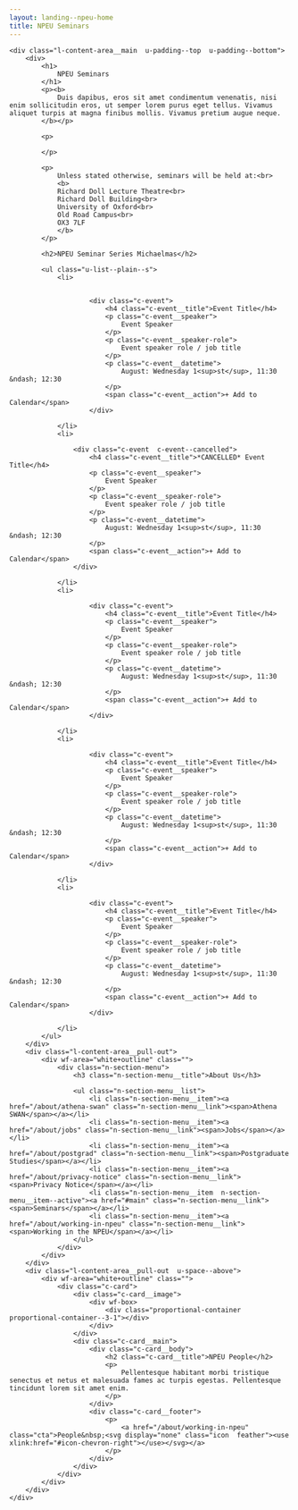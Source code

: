 ```yaml
---
layout: landing--npeu-home
title: NPEU Seminars
---
```

<div wf-area="white+outline" class="l-content-area  l-content-area--has-pull-outs">

    <div class="l-content-area__main  u-padding--top  u-padding--bottom">
        <div>
            <h1>
                NPEU Seminars
            </h1>
            <p><b>
                Duis dapibus, eros sit amet condimentum venenatis, nisi enim sollicitudin eros, ut semper lorem purus eget tellus. Vivamus aliquet turpis at magna finibus mollis. Vivamus pretium augue neque.
            </b></p>
            
            <p>
            
            </p>
            
            <p>
                Unless stated otherwise, seminars will be held at:<br>
                <b>
                Richard Doll Lecture Theatre<br>
                Richard Doll Building<br>
                University of Oxford<br>
                Old Road Campus<br>
                OX3 7LF
                </b>
            </p>
            
            <h2>NPEU Seminar Series Michaelmas</h2>
            
            <ul class="u-list--plain--s">
                <li>


                        <div class="c-event">
                            <h4 class="c-event__title">Event Title</h4>
                            <p class="c-event__speaker">
                                Event Speaker
                            </p>
                            <p class="c-event__speaker-role">
                                Event speaker role / job title
                            </p>
                            <p class="c-event__datetime">
                                August: Wednesday 1<sup>st</sup>, 11:30 &ndash; 12:30
                            </p>
                            <span class="c-event__action">+ Add to Calendar</span>
                        </div>

                </li>
                <li>

                    <div class="c-event  c-event--cancelled">
                        <h4 class="c-event__title">*CANCELLED* Event Title</h4>
                        <p class="c-event__speaker">
                            Event Speaker
                        </p>
                        <p class="c-event__speaker-role">
                            Event speaker role / job title
                        </p>
                        <p class="c-event__datetime">
                            August: Wednesday 1<sup>st</sup>, 11:30 &ndash; 12:30
                        </p>
                        <span class="c-event__action">+ Add to Calendar</span>
                    </div>

                </li>
                <li>

                        <div class="c-event">
                            <h4 class="c-event__title">Event Title</h4>
                            <p class="c-event__speaker">
                                Event Speaker
                            </p>
                            <p class="c-event__speaker-role">
                                Event speaker role / job title
                            </p>
                            <p class="c-event__datetime">
                                August: Wednesday 1<sup>st</sup>, 11:30 &ndash; 12:30
                            </p>
                            <span class="c-event__action">+ Add to Calendar</span>
                        </div>

                </li>
                <li>

                        <div class="c-event">
                            <h4 class="c-event__title">Event Title</h4>
                            <p class="c-event__speaker">
                                Event Speaker
                            </p>
                            <p class="c-event__speaker-role">
                                Event speaker role / job title
                            </p>
                            <p class="c-event__datetime">
                                August: Wednesday 1<sup>st</sup>, 11:30 &ndash; 12:30
                            </p>
                            <span class="c-event__action">+ Add to Calendar</span>
                        </div>

                </li>
                <li>

                        <div class="c-event">
                            <h4 class="c-event__title">Event Title</h4>
                            <p class="c-event__speaker">
                                Event Speaker
                            </p>
                            <p class="c-event__speaker-role">
                                Event speaker role / job title
                            </p>
                            <p class="c-event__datetime">
                                August: Wednesday 1<sup>st</sup>, 11:30 &ndash; 12:30
                            </p>
                            <span class="c-event__action">+ Add to Calendar</span>
                        </div>

                </li>
            </ul>
        </div>
        <div class="l-content-area__pull-out">
            <div wf-area="white+outline" class="">
                <div class="n-section-menu">
                    <h3 class="n-section-menu__title">About Us</h3>
                    
                    <ul class="n-section-menu__list">
                        <li class="n-section-menu__item"><a href="/about/athena-swan" class="n-section-menu__link"><span>Athena SWAN</span></a></li>
                        <li class="n-section-menu__item"><a href="/about/jobs" class="n-section-menu__link"><span>Jobs</span></a></li>
                        <li class="n-section-menu__item"><a href="/about/postgrad" class="n-section-menu__link"><span>Postgraduate Studies</span></a></li>
                        <li class="n-section-menu__item"><a href="/about/privacy-notice" class="n-section-menu__link"><span>Privacy Notice</span></a></li>
                        <li class="n-section-menu__item  n-section-menu__item--active"><a href="#main" class="n-section-menu__link"><span>Seminars</span></a></li>
                        <li class="n-section-menu__item"><a href="/about/working-in-npeu" class="n-section-menu__link"><span>Working in the NPEU</span></a></li>
                    </ul>
                </div>
            </div>
        </div>
        <div class="l-content-area__pull-out  u-space--above">
            <div wf-area="white+outline" class="">
                <div class="c-card">
                    <div class="c-card__image">
                        <div wf-box>
                            <div class="proportional-container  proportional-container--3-1"></div>
                        </div>
                    </div>
                    <div class="c-card__main">
                        <div class="c-card__body">
                            <h2 class="c-card__title">NPEU People</h2>
                            <p>
                                Pellentesque habitant morbi tristique senectus et netus et malesuada fames ac turpis egestas. Pellentesque tincidunt lorem sit amet enim.
                            </p>
                        </div>
                        <div class="c-card__footer">
                            <p>
                                <a href="/about/working-in-npeu" class="cta">People&nbsp;<svg display="none" class="icon  feather"><use xlink:href="#icon-chevron-right"></use></svg></a>
                            </p>
                        </div>
                    </div>
                </div>
            </div>
        </div>
    </div>
    
</div>